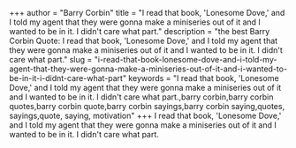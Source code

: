 +++
author = "Barry Corbin"
title = "I read that book, 'Lonesome Dove,' and I told my agent that they were gonna make a miniseries out of it and I wanted to be in it. I didn't care what part."
description = "the best Barry Corbin Quote: I read that book, 'Lonesome Dove,' and I told my agent that they were gonna make a miniseries out of it and I wanted to be in it. I didn't care what part."
slug = "i-read-that-book-lonesome-dove-and-i-told-my-agent-that-they-were-gonna-make-a-miniseries-out-of-it-and-i-wanted-to-be-in-it-i-didnt-care-what-part"
keywords = "I read that book, 'Lonesome Dove,' and I told my agent that they were gonna make a miniseries out of it and I wanted to be in it. I didn't care what part.,barry corbin,barry corbin quotes,barry corbin quote,barry corbin sayings,barry corbin saying,quotes, sayings,quote, saying, motivation"
+++
I read that book, 'Lonesome Dove,' and I told my agent that they were gonna make a miniseries out of it and I wanted to be in it. I didn't care what part.
